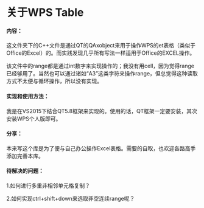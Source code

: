 # 关于WPS Table

#### 内容：

​	这文件夹下的C++文件是通过QT的QAxobject来用于操作WPS的et表格（类似于Office的Excel）的。而实践发现几乎所有写法一样适用于Office的EXCEL操作。

​	该文件中的range都是通过int数字来实现操作的；我没有用cell，因为觉得range已经够用了。当然也可以通过诸如“A3”这类字符来操作range，但总觉得这种读取方式不太便与循环操作，所以没有实现。

#### 实现和使用方法：

​	我是在VS2015下结合QT5.8框架来实现的。使用的话，QT框架一定要安装，其次安装WPS个人版即可。

#### 分享：

​	本来写这个库是为了便与自己办公操作Excel表格。需要的自取，也欢迎各路高手添加完善本库。

#### 待解决的问题：

1.如何进行多重非相邻单元格复制？

2.如何实现ctrl+shift+down来选取非空连续range呢？


